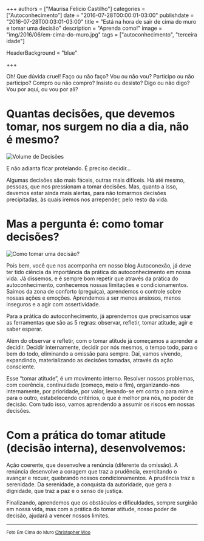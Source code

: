 +++
authors = ["Maurisa Felício Castilho"]
categories = ["Autoconhecimento"]
date = "2016-07-28T00:00:01-03:00"
publishdate = "2016-07-28T00:03:01-03:00"
title = "Está na hora de sair de cima do muro e tomar uma decisão"
description = "Aprenda como!"
image = "img/2016/06/em-cima-do-muro.jpg"
tags = ["autoconhecimento", "terceira idade"]

  HeaderBackground = "blue"

+++


Oh! Que dúvida cruel! Faço ou não faço? Vou ou não vou? Participo ou não participo? Compro ou não compro? Insisto ou desisto? Digo ou não digo? Vou por aqui, ou vou por ali?


# Quantas decisões, que devemos tomar, nos surgem no dia a dia, não é mesmo?

![Volume de Decisões](https://s3-sa-east-1.amazonaws.com/blog.autoconexao.org.br/img/2016/06/volume-de-decisoes.jpg)

E não adianta ficar protelando. É preciso decidir...

Algumas decisões são mais fáceis, outras mais difíceis. Há até mesmo, pessoas, que nos pressionam a tomar decisões. Mas, quanto a isso, devemos estar ainda mais alertas, para não tomarmos decisões precipitadas, às quais iremos nos arrepender, pelo resto da vida.

# Mas a pergunta é: como tomar decisões?

![Como tomar uma decisão?](https://s3-sa-east-1.amazonaws.com/blog.autoconexao.org.br/img/2016/06/como-tomar-uma-decisao.jpg)


Pois bem, você que nos acompanha em nosso blog Autoconexão, já deve ter tido ciência da importância da prática do autoconhecimento em nossa vida. Já dissemos, e é sempre bom repetir que através da prática do autoconhecimento, conhecemos nossas limitações e condicionamentos. Saímos da zona de conforto (preguiça), aprendemos o controle sobre nossas ações e emoções. Aprendemos a ser menos ansiosos, menos inseguros e a agir com assertividade.

Para a prática do autoconhecimento, já aprendemos que precisamos usar as ferramentas que são as 5 regras: observar, refletir, tomar atitude, agir e saber esperar.

Além do observar e refletir, com o tomar atitude já começamos a aprender a decidir. Decidir internamente, decidir por nós mesmos, o tempo todo, para o bem do todo, eliminando a omissão para sempre. Daí, vamos vivendo, expandindo, materializando as decisões tomadas, através da ação consciente.

Esse “tomar atitude”, é um movimento interno. Resolver nossos problemas, com coerência, continuidade (começo, meio e fim), organizando-nos internamente, por prioridade, por valor, levando-se em conta o para mim e para o outro, estabelecendo critérios, o que é melhor pra nós, no poder de decisão. Com tudo isso, vamos aprendendo a assumir os riscos em nossas decisões.

# Com a prática do tomar atitude (decisão interna), desenvolvemos:

Ação coerente, que desenvolve a renúncia (diferente da omissão). A renúncia desenvolve a coragem que traz a prudência, exercitando o avançar e recuar, quebrando nossos condicionamentos. A prudência traz a serenidade. Da serenidade, a conquista da autoridade, que gera a dignidade, que traz a paz e o senso de justiça.

Finalizando, aprendemos  que os obstáculos e dificuldades, sempre surgirão em nossa vida, mas com a prática do tomar atitude, nosso poder de decisão, ajudará a vencer nossos limites.



---
<small>Foto Em Cima do Muro [Christopher Woo](https://www.flickr.com/photos/deks/)</small>
